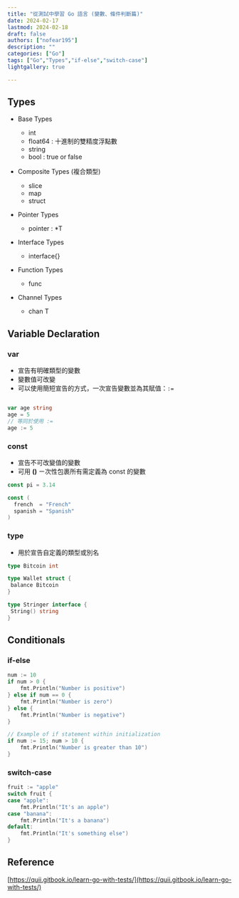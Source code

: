 ```yaml
---
title: "從測試中學習 Go 語言 (變數、條件判斷篇)"
date: 2024-02-17
lastmod: 2024-02-18
draft: false
authors: ["nofear195"]
description: ""
categories: ["Go"]
tags: ["Go","Types","if-else","switch-case"]
lightgallery: true

---
```



<!--more-->

## Types

- Base Types
  - int
  - float64 : 十進制的雙精度浮點數
  - string
  - bool : true or false

- Composite Types (複合類型)
  - slice
  - map
  - struct

- Pointer Types
  - pointer : *T

- Interface Types
  - interface{}

- Function Types
  - func

- Channel Types
  - chan T

## Variable Declaration

### var

- 宣告有明確類型的變數
- 變數值可改變
- 可以使用簡短宣告的方式，一次宣告變數並為其賦值：```:=```

```go

var age string
age = 5
// 等同於使用 := 
age := 5

```

### const

- 宣告不可改變值的變數
- 可用 **()** ㄧ次性包裹所有需定義為 const 的變數

```go
const pi = 3.14

const (
  french  = "French"
  spanish = "Spanish"
)
```

### type

- 用於宣告自定義的類型或別名

```go
type Bitcoin int

type Wallet struct {
 balance Bitcoin
}

type Stringer interface {
 String() string
}

```

## Conditionals

### if-else

```go
num := 10
if num > 0 {
    fmt.Println("Number is positive")
} else if num == 0 {
    fmt.Println("Number is zero")
} else {
    fmt.Println("Number is negative")
}

// Example of if statement within initialization
if num := 15; num > 10 {
    fmt.Println("Number is greater than 10")
}
```

### switch-case

```go
fruit := "apple"
switch fruit {
case "apple":
    fmt.Println("It's an apple")
case "banana":
    fmt.Println("It's a banana")
default:
    fmt.Println("It's something else")
}

```

## Reference

[https://quii.gitbook.io/learn-go-with-tests/](https://quii.gitbook.io/learn-go-with-tests/)
